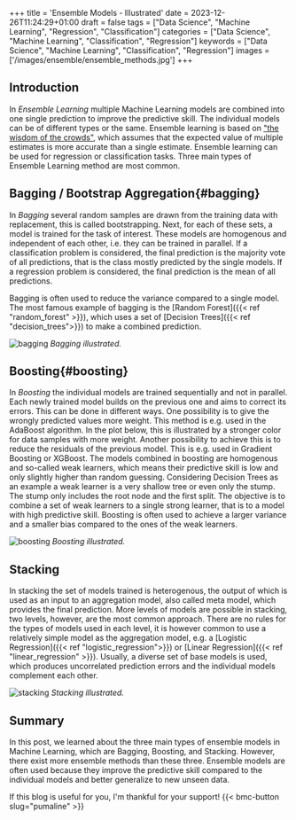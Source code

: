 +++
title = 'Ensemble Models - Illustrated'
date = 2023-12-26T11:24:29+01:00
draft = false
tags = ["Data Science", "Machine Learning", "Regression", "Classification"]
categories = ["Data Science", "Machine Learning", "Classification", "Regression"]
keywords = ["Data Science", "Machine Learning", "Classification", "Regression"]
images = ['/images/ensemble/ensemble_methods.jpg']
+++

## Introduction

In *Ensemble Learning* multiple Machine Learning models are combined into one single prediction to improve the predictive skill. The individual models can be of different types or the same. Ensemble learning is based on ["the wisdom of the crowds"](https://en.wikipedia.org/wiki/The_Wisdom_of_Crowds), which assumes that the expected value of multiple estimates is more accurate than a single estimate. Ensemble learning can be used for regression or classification tasks. Three main types of Ensemble Learning method are most common.

## Bagging / Bootstrap Aggregation{#bagging}

In *Bagging* several random samples are drawn from the training data with replacement, this is called bootstrapping. Next, for each of these sets, a model is trained for the task of interest. These models are homogenous and independent of each other, i.e. they can be trained in parallel. If a classification problem is considered, the final prediction is the majority vote of all predictions, that is the class mostly predicted by the single models. If a regression problem is considered, the final prediction is the mean of all predictions.

Bagging is often used to reduce the variance compared to a single model. The most famous example of bagging is the [Random Forest]({{< ref "random_forest" >}}), which uses a set of [Decision Trees]({{< ref "decision_trees">}}) to make a combined prediction. 

![bagging](/images/ensemble/bagging.png)
*Bagging illustrated.*

## Boosting{#boosting}

In *Boosting* the individual models are trained sequentially and not in parallel. Each newly trained model builds on the previous one and aims to correct its errors. This can be done in different ways. One possibility is to give the wrongly predicted values more weight. This method is e.g. used in the AdaBoost algorithm. In the plot below, this is illustrated by a stronger color for data samples with more weight. Another possibility to achieve this is to reduce the residuals of the previous model. This is e.g. used in Gradient Boosting or XGBoost. The models combined in boosting are homogenous and so-called weak learners, which means their predictive skill is low and only slightly higher than random guessing. Considering Decision Trees as an example a weak learner is a very shallow tree or even only the stump. The stump only includes the root node and the first split. The objective is to combine a set of weak learners to a single strong learner, that is to a model with high predictive skill. Boosting is often used to achieve a larger variance and a smaller bias compared to the ones of the weak learners.

![boosting](/images/ensemble/boosting.png)
*Boosting illustrated.*


## Stacking

In stacking the set of models trained is heterogenous, the output of which is used as an input to an aggregation model, also called meta model, which provides the final prediction. More levels of models are possible in stacking, two levels, however, are the most common approach. There are no rules for the types of models used in each level, it is however common to use a relatively simple model as the aggregation model, e.g. a [Logistic Regression]({{< ref "logistic_regression">}}) or [Linear Regression]({{< ref "linear_regression" >}}). Usually, a diverse set of base models is used, which produces uncorrelated prediction errors and the individual models complement each other. 

![stacking](/images/ensemble/stacking.png)
*Stacking illustrated.*

## Summary

In this post, we learned about the three main types of ensemble models in Machine Learning, which are Bagging, Boosting, and Stacking. However, there exist more ensemble methods than these three. Ensemble models are often used because they improve the predictive skill compared to the individual models and better generalize to new unseen data.

If this blog is useful for you, I'm thankful for your support!
{{< bmc-button slug="pumaline" >}}

